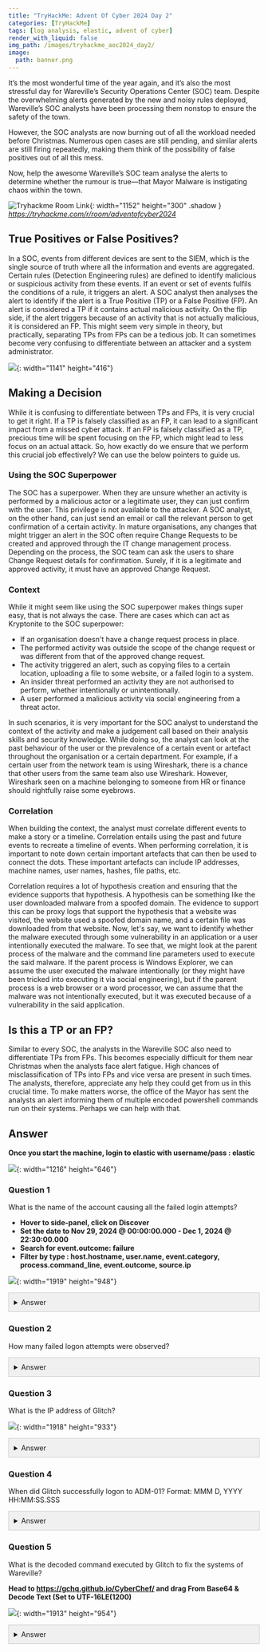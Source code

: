 ```yaml
---
title: "TryHackMe: Advent Of Cyber 2024 Day 2"
categories: [TryHackMe]
tags: [log analysis, elastic, advent of cyber]
render_with_liquid: false
img_path: /images/tryhackme_aoc2024_day2/
image:
  path: banner.png
---
```


It’s the most wonderful time of the year again, and it’s also the most stressful day for Wareville’s Security Operations Center (SOC) team. Despite the overwhelming alerts generated by the new and noisy rules deployed, Wareville’s SOC analysts have been processing them nonstop to ensure the safety of the town.

However, the SOC analysts are now burning out of all the workload needed before Christmas. Numerous open cases are still pending, and similar alerts are still firing repeatedly, making them think of the possibility of false positives out of all this mess.

Now, help the awesome Wareville’s SOC team analyse the alerts to determine whether the rumour is true—that Mayor Malware is instigating chaos within the town.

![Tryhackme Room Link](bell.png){: width="1152" height="300" .shadow }
_<https://tryhackme.com/r/room/adventofcyber2024>_


## True Positives or False Positives?

In a SOC, events from different devices are sent to the SIEM, which is the single source of truth where all the information and events are aggregated. Certain rules (Detection Engineering rules) are defined to identify malicious or suspicious activity from these events. If an event or set of events fulfils the conditions of a rule, it triggers an alert. A SOC analyst then analyses the alert to identify if the alert is a True Positive (TP) or a False Positive (FP). An alert is considered a TP if it contains actual malicious activity. On the flip side, if the alert triggers because of an activity that is not actually malicious, it is considered an FP. This might seem very simple in theory, but practically, separating TPs from FPs can be a tedious job. It can sometimes become very confusing to differentiate between an attacker and a system administrator.

![](truefalse.png){: width="1141" height="416"}

## Making a Decision
While it is confusing to differentiate between TPs and FPs, it is very crucial to get it right. If a TP is falsely classified as an FP, it can lead to a significant impact from a missed cyber attack. If an FP is falsely classified as a TP, precious time will be spent focusing on the FP, which might lead to less focus on an actual attack. So, how exactly do we ensure that we perform this crucial job effectively? We can use the below pointers to guide us.

### Using the SOC Superpower

The SOC has a superpower. When they are unsure whether an activity is performed by a malicious actor or a legitimate user, they can just confirm with the user. This privilege is not available to the attacker. A SOC analyst, on the other hand, can just send an email or call the relevant person to get confirmation of a certain activity. In mature organisations, any changes that might trigger an alert in the SOC often require Change Requests to be created and approved through the IT change management process. Depending on the process, the SOC team can ask the users to share Change Request details for confirmation. Surely, if it is a legitimate and approved activity, it must have an approved Change Request.

### Context

While it might seem like using the SOC superpower makes things super easy, that is not always the case. There are cases which can act as Kryptonite to the SOC superpower:

- If an organisation doesn't have a change request process in place.
- The performed activity was outside the scope of the change request or was different from that of the approved change request.
- The activity triggered an alert, such as copying files to a certain location, uploading a file to some website, or a failed login to a system. 
- An insider threat performed an activity they are not authorised to perform, whether intentionally or unintentionally.
- A user performed a malicious activity via social engineering from a threat actor.

In such scenarios, it is very important for the SOC analyst to understand the context of the activity and make a judgement call based on their analysis skills and security knowledge. While doing so, the analyst can look at the past behaviour of the user or the prevalence of a certain event or artefact throughout the organisation or a certain department. For example, if a certain user from the network team is using Wireshark, there is a chance that other users from the same team also use Wireshark. However, Wireshark seen on a machine belonging to someone from HR or finance should rightfully raise some eyebrows.

### Correlation

When building the context, the analyst must correlate different events to make a story or a timeline. Correlation entails using the past and future events to recreate a timeline of events. When performing correlation, it is important to note down certain important artefacts that can then be used to connect the dots. These important artefacts can include IP addresses, machine names, user names, hashes, file paths, etc.

Correlation requires a lot of hypothesis creation and ensuring that the evidence supports that hypothesis. A hypothesis can be something like the user downloaded malware from a spoofed domain. The evidence to support this can be proxy logs that support the hypothesis that a website was visited, the website used a spoofed domain name, and a certain file was downloaded from that website. Now, let's say, we want to identify whether the malware executed through some vulnerability in an application or a user intentionally executed the malware. To see that, we might look at the parent process of the malware and the command line parameters used to execute the said malware. If the parent process is Windows Explorer, we can assume the user executed the malware intentionally (or they might have been tricked into executing it via social engineering), but if the parent process is a web browser or a word processor, we can assume that the malware was not intentionally executed, but it was executed because of a vulnerability in the said application.


## Is this a TP or an FP?

Similar to every SOC, the analysts in the Wareville SOC also need to differentiate TPs from FPs. This becomes especially difficult for them near Christmas when the analysts face alert fatigue. High chances of misclassification of TPs into FPs and vice versa are present in such times. The analysts, therefore, appreciate any help they could get from us in this crucial time. To make matters worse, the office of the Mayor has sent the analysts an alert informing them of multiple encoded powershell commands run on their systems. Perhaps we can help with that.


## Answer

**Once you start the machine, login to elastic with username/pass : elastic**

![](login.png){: width="1216" height="646"}

### Question 1

What is the name of the account causing all the failed login attempts?

- **Hover to side-panel, click on Discover**
- **Set the date to Nov 29, 2024 @ 00:00:00.000 - Dec 1, 2024 @ 22:30:00.000**
- **Search for event.outcome: failure**
- **Filter by type : host.hostname, user.name, event.category, process.command_line, event.outcome, source.ip**


![](elastic.png){: width="1919" height="948"}

<details>
  <summary style="cursor:pointer; padding:10px; border:1px solid #ccc; background-color:#f0f0f0; user-select: none;">Answer</summary>
  <div style="padding:10px; border:1px solid #ccc;">
    <span onclick="navigator.clipboard.writeText('service_admin')" style="cursor:pointer;">service_admin</span>
    <i onclick="navigator.clipboard.writeText('service_admin')" style="float:right; cursor:pointer; font-size:16px;">&#x1F4C4;</i>
  </div>
</details>

### Question 2

How many failed logon attempts were observed?

<details>
  <summary style="cursor:pointer; padding:10px; border:1px solid #ccc; background-color:#f0f0f0; user-select: none;">Answer</summary>
  <div style="padding:10px; border:1px solid #ccc;">
    <span onclick="navigator.clipboard.writeText('6791')" style="cursor:pointer;">6791</span>
    <i onclick="navigator.clipboard.writeText('6791')" style="float:right; cursor:pointer; font-size:16px;">&#x1F4C4;</i>
  </div>
</details>

### Question 3

What is the IP address of Glitch?

![](ip.png){: width="1918" height="933"}

<details>
  <summary style="cursor:pointer; padding:10px; border:1px solid #ccc; background-color:#f0f0f0; user-select: none;">Answer</summary>
  <div style="padding:10px; border:1px solid #ccc;">
    <span onclick="navigator.clipboard.writeText('10.0.255.1')" style="cursor:pointer;">10.0.255.1</span>
    <i onclick="navigator.clipboard.writeText('10.0.255.1')" style="float:right; cursor:pointer; font-size:16px;">&#x1F4C4;</i>
  </div>
</details>

### Question 4

When did Glitch successfully logon to ADM-01? Format: MMM D, YYYY HH:MM:SS.SSS

<details>
  <summary style="cursor:pointer; padding:10px; border:1px solid #ccc; background-color:#f0f0f0; user-select: none;">Answer</summary>
  <div style="padding:10px; border:1px solid #ccc;">
    <span onclick="navigator.clipboard.writeText('Dec 1, 2024 08:54:39.000')" style="cursor:pointer;">Dec 1, 2024 08:54:39.000</span>
    <i onclick="navigator.clipboard.writeText('Dec 1, 2024 08:54:39.000')" style="float:right; cursor:pointer; font-size:16px;">&#x1F4C4;</i>
  </div>
</details>

### Question 5

What is the decoded command executed by Glitch to fix the systems of Wareville?

**Head to <https://gchq.github.io/CyberChef/> and drag From Base64 & Decode Text (Set to UTF-16LE(1200)**

![](cyberchef.png){: width="1913" height="954"}

<details>
  <summary style="cursor:pointer; padding:10px; border:1px solid #ccc; background-color:#f0f0f0; user-select: none;">Answer</summary>
  <div style="padding:10px; border:1px solid #ccc;">
    <span onclick="navigator.clipboard.writeText('Install-WindowsUpdate -AcceptAll -AutoReboot')" style="cursor:pointer;">Install-WindowsUpdate -AcceptAll -AutoReboot</span>
    <i onclick="navigator.clipboard.writeText('Install-WindowsUpdate -AcceptAll -AutoReboot')" style="float:right; cursor:pointer; font-size:16px;">&#x1F4C4;</i>
  </div>
</details>




